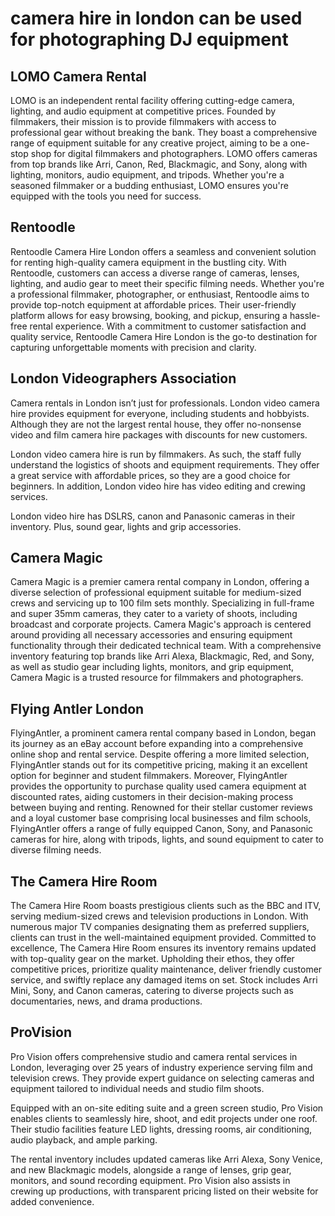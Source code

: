 # camera hire in london can be used for photographing DJ equipment

## LOMO Camera Rental
LOMO is an independent rental facility offering cutting-edge camera, lighting, and audio equipment at competitive prices. Founded by filmmakers, their mission is to provide filmmakers with access to professional gear without breaking the bank. They boast a comprehensive range of equipment suitable for any creative project, aiming to be a one-stop shop for digital filmmakers and photographers. LOMO offers cameras from top brands like Arri, Canon, Red, Blackmagic, and Sony, along with lighting, monitors, audio equipment, and tripods. Whether you're a seasoned filmmaker or a budding enthusiast, LOMO ensures you're equipped with the tools you need for success.

## Rentoodle
Rentoodle Camera Hire London offers a seamless and convenient solution for renting high-quality camera equipment in the bustling city. With Rentoodle, customers can access a diverse range of cameras, lenses, lighting, and audio gear to meet their specific filming needs. Whether you're a professional filmmaker, photographer, or enthusiast, Rentoodle aims to provide top-notch equipment at affordable prices. Their user-friendly platform allows for easy browsing, booking, and pickup, ensuring a hassle-free rental experience. With a commitment to customer satisfaction and quality service, Rentoodle Camera Hire London is the go-to destination for capturing unforgettable moments with precision and clarity.

## London Videographers Association
Camera rentals in London isn’t just for professionals. London video camera hire provides equipment for everyone, including students and hobbyists. Although they are not the largest rental house, they offer no-nonsense video and film camera hire packages with discounts for new customers.

London video camera hire is run by filmmakers. As such, the staff fully understand the logistics of shoots and equipment requirements. They offer a great service with affordable prices, so they are a good choice for beginners. In addition, London video hire has video editing and crewing services.

London video hire has DSLRS, canon and Panasonic cameras in their inventory. Plus, sound gear, lights and grip accessories.

## Camera Magic
Camera Magic is a premier camera rental company in London, offering a diverse selection of professional equipment suitable for medium-sized crews and servicing up to 100 film sets monthly. Specializing in full-frame and super 35mm cameras, they cater to a variety of shoots, including broadcast and corporate projects. Camera Magic's approach is centered around providing all necessary accessories and ensuring equipment functionality through their dedicated technical team. With a comprehensive inventory featuring top brands like Arri Alexa, Blackmagic, Red, and Sony, as well as studio gear including lights, monitors, and grip equipment, Camera Magic is a trusted resource for filmmakers and photographers.

## Flying Antler London
FlyingAntler, a prominent camera rental company based in London, began its journey as an eBay account before expanding into a comprehensive online shop and rental service. Despite offering a more limited selection, FlyingAntler stands out for its competitive pricing, making it an excellent option for beginner and student filmmakers. Moreover, FlyingAntler provides the opportunity to purchase quality used camera equipment at discounted rates, aiding customers in their decision-making process between buying and renting. Renowned for their stellar customer reviews and a loyal customer base comprising local businesses and film schools, FlyingAntler offers a range of fully equipped Canon, Sony, and Panasonic cameras for hire, along with tripods, lights, and sound equipment to cater to diverse filming needs.

## The Camera Hire Room
The Camera Hire Room boasts prestigious clients such as the BBC and ITV, serving medium-sized crews and television productions in London. With numerous major TV companies designating them as preferred suppliers, clients can trust in the well-maintained equipment provided. Committed to excellence, The Camera Hire Room ensures its inventory remains updated with top-quality gear on the market. Upholding their ethos, they offer competitive prices, prioritize quality maintenance, deliver friendly customer service, and swiftly replace any damaged items on set. Stock includes Arri Mini, Sony, and Canon cameras, catering to diverse projects such as documentaries, news, and drama productions.

## ProVision
Pro Vision offers comprehensive studio and camera rental services in London, leveraging over 25 years of industry experience serving film and television crews. They provide expert guidance on selecting cameras and equipment tailored to individual needs and studio film shoots.

Equipped with an on-site editing suite and a green screen studio, Pro Vision enables clients to seamlessly hire, shoot, and edit projects under one roof. Their studio facilities feature LED lights, dressing rooms, air conditioning, audio playback, and ample parking.

The rental inventory includes updated cameras like Arri Alexa, Sony Venice, and new Blackmagic models, alongside a range of lenses, grip gear, monitors, and sound recording equipment. Pro Vision also assists in crewing up productions, with transparent pricing listed on their website for added convenience.
